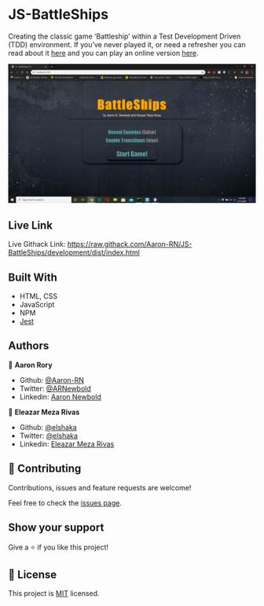 # JS-BattleShips
Creating the classic game ‘Battleship’ within a Test Development Driven (TDD) environment. If you’ve never played it, or need a refresher you can read about it [here](https://en.wikipedia.org/wiki/Battleship_(game)) and you can play an online version [here](http://en.battleship-game.org/).

![screenshot](./screenshot.png)

## Live Link
Live Githack Link: https://raw.githack.com/Aaron-RN/JS-BattleShips/development/dist/index.html

## Built With

- HTML, CSS
- JavaScript
- NPM
- [Jest](https://github.com/facebook/jest)


## Authors

👤 **Aaron Rory**

- Github: [@Aaron-RN](https://github.com/Aaron-RN)
- Twitter: [@ARNewbold](https://twitter.com/ARNewbold)
- Linkedin: [Aaron Newbold](https://www.linkedin.com/in/aaron-newbold-1b9233187/)

👤 **Eleazar Meza Rivas**

- Github: [@elshaka](https://github.com/elshaka)
- Twitter: [@elshaka](https://twitter.com/elshaka)
- Linkedin: [Eleazar Meza Rivas](https://www.linkedin.com/in/elshaka/)

## 🤝 Contributing

Contributions, issues and feature requests are welcome!

Feel free to check the [issues page](issues/).

## Show your support

Give a ⭐️ if you like this project!

## 📝 License

This project is [MIT](lic.url) licensed.

